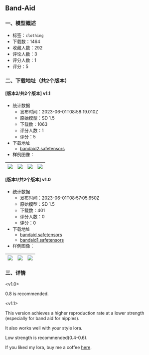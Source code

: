 ## Band-Aid
### 一、模型概述

- 标签：`clothing`
- 下载数：1464
- 收藏人数：292
- 评论人数：3
- 评分人数：1
- 评分：5

### 二、下载地址（共2个版本）

#### [版本2/共2个版本] v1.1

- 统计数据
  - 发布时间：2023-06-01T08:58:19.010Z
  - 原始模型：SD 1.5
  - 下载数：1063
  - 评分人数：1
  - 评分：5
- 下载地址
  - [bandaid2.safetensors](https://civitai.com/api/download/models/86843)
- 样例图像：

| <img src="https://image.civitai.com/xG1nkqKTMzGDvpLrqFT7WA/bada1fa8-8468-40eb-af12-73f5cf7b4116/width=450/990681.jpeg" /> | <img src="https://image.civitai.com/xG1nkqKTMzGDvpLrqFT7WA/0c4f4134-161e-42be-ac2a-5c7fe27e0757/width=450/990678.jpeg" /> | <img src="https://image.civitai.com/xG1nkqKTMzGDvpLrqFT7WA/c6a7e227-bed9-495c-b0d7-8e3e2770f3aa/width=450/990679.jpeg" /> | <img src="https://image.civitai.com/xG1nkqKTMzGDvpLrqFT7WA/c7868299-b991-4049-adde-b5f16df9da44/width=450/990680.jpeg" /> |
| ---- | ---- | ---- | ---- |

#### [版本1/共2个版本] v1.0

- 统计数据
  - 发布时间：2023-06-01T08:57:05.650Z
  - 原始模型：SD 1.5
  - 下载数：401
  - 评分人数：0
  - 评分：0
- 下载地址
  - [bandaid.safetensors](https://civitai.com/api/download/models/86664)
  - [bandaid1.safetensors](https://civitai.com/api/download/models/86664?type=Model&format=SafeTensor)
- 样例图像：

| <img src="https://image.civitai.com/xG1nkqKTMzGDvpLrqFT7WA/cf29b721-c06f-49fb-9fd5-13f80bacfb58/width=450/987847.jpeg" /> | <img src="https://image.civitai.com/xG1nkqKTMzGDvpLrqFT7WA/0f87cbc4-306f-4c42-9161-9ce945a3e080/width=450/987849.jpeg" /> | <img src="https://image.civitai.com/xG1nkqKTMzGDvpLrqFT7WA/312fce21-aefd-4374-ae03-1407080982d4/width=450/987850.jpeg" /> |
| ---- | ---- | ---- |


### 三、详情
<p>&lt;v1.0&gt;</p><p>0.8 is recommended.</p><p>&lt;v1.1&gt;</p><p>This version achieves a higher reproduction rate at a lower strength (especially for band aid for nipples).</p><p>It also works well with your style lora.</p><p>Low strength is recommended(0.4-0.6).</p><p></p><p>If you liked my lora, buy me a coffee <a target="_blank" rel="ugc" href="https://www.buymeacoffee.com/sugisaki134">here</a>.</p>